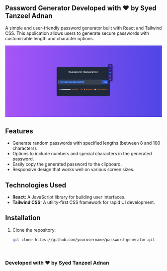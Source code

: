 
## Password Generator Developed with ❤️ by Syed Tanzeel Adnan

A simple and user-friendly password generator built with React and Tailwind CSS. This application allows users to generate secure passwords with customizable length and character options.

![Result](Reuslt-PasswordGenerator.png)

## Features

- Generate random passwords with specified lengths (between 8 and 100 characters).
- Options to include numbers and special characters in the generated password.
- Easily copy the generated password to the clipboard.
- Responsive design that works well on various screen sizes.

## Technologies Used

- **React:** A JavaScript library for building user interfaces.
- **Tailwind CSS:** A utility-first CSS framework for rapid UI development.

## Installation

1. Clone the repository:

   ```bash
   git clone https://github.com/yourusername/password-generator.git




### Developed with ❤️ by Syed Tanzeel Adnan
